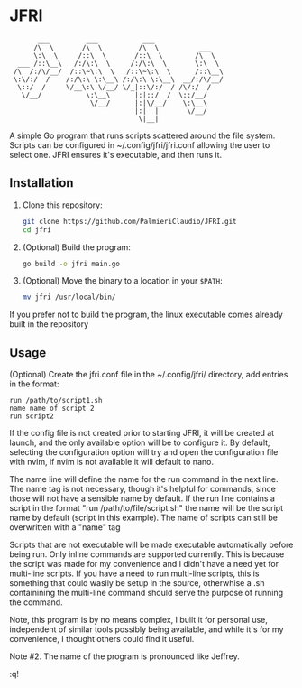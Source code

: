 # JFRI

```
       ___         ___           ___                 
      /\  \       /\  \         /\  \          ___   
      \:\  \     /::\  \       /::\  \        /\  \  
  ___ /::\__\   /:/\:\  \     /:/\:\  \       \:\  \ 
 /\  /:/\/__/  /::\~\:\  \   /::\~\:\  \      /::\__\
 \:\/:/  /    /:/\:\ \:\__\ /:/\:\ \:\__\  __/:/\/__/
  \::/  /     \/__\:\ \/__/ \/_|::\/:/  / /\/:/  /   
   \/__/           \:\__\      |:|::/  /  \::/__/    
                    \/__/      |:|\/__/    \:\__\    
                               |:|  |       \/__/    
                                \|__|              

```

A simple Go program that runs scripts scattered around the file system.
Scripts can be configured in ~/.config/jfri/jfri.conf allowing the user to select one. JFRI ensures it's executable, and then runs it.

## Installation
1. Clone this repository:
   ```bash
   git clone https://github.com/PalmieriClaudio/JFRI.git
   cd jfri
   ```
2. (Optional) Build the program:
   ```bash
   go build -o jfri main.go
   ```
3. (Optional) Move the binary to a location in your `$PATH`:
   ```bash
   mv jfri /usr/local/bin/
   ```
If you prefer not to build the program, the linux executable comes already built in the repository

## Usage
   (Optional) Create the jfri.conf file in the ~/.config/jfri/ directory, add entries in the format:
   ```
   run /path/to/script1.sh
   name name of script 2
   run script2 
   ```
   If the config file is not created prior to starting JFRI, it will be created at launch, and the only available option will be to configure it.
   By default, selecting the configuration option will try and open the configuration file with nvim, if nvim is not available it will default to nano.

   The name line will define the name for the run command in the next line.
   The name tag is not necessary, though it's helpful for commands, since those will not have a sensible name by default.
   If the run line contains a script in the format "run /path/to/file/script.sh" the name will be the script name by default (script in this example).
   The name of scripts can still be overwritten with a "name" tag

   Scripts that are not executable will be made executable automatically before being run.
   Only inline commands are supported currently. This is because the script was made for my convenience and I didn't have a need yet for multi-line scripts.
   If you have a need to run multi-line scripts, this is something that could wasily be setup in the source, otherwhise a .sh containining the multi-line command should serve the purpose of running the command.

Note, this program is by no means complex, I built it for personal use, independent of similar tools possibly being available, and while it's for my convenience, I thought others could find it useful. 

Note #2. The name of the program is pronounced like Jeffrey.

:q!
